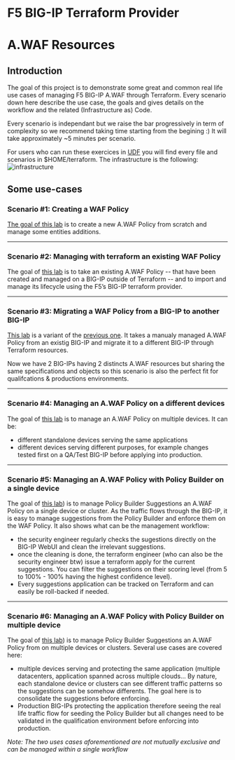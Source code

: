 # F5 BIG-IP Terraform Provider
# A.WAF Resources


## Introduction

The goal of this project is to demonstrate some great and common real life use cases of managing F5 BIG-IP A.WAF through Terraform.
Every scenario down here describe the use case, the goals and gives details on the workflow and the related (Infrastructure as) Code.

Every scenario is independant but we raise the bar progressively in term of complexity so we recommend taking time starting from the begining :) It will take approximately ~5 minutes per scenario.

For users who can run these exercices in [UDF](https://udf.f5.com) you will find every file and scenarios in $HOME/terraform. The infrastructure is the following:
![infrastructure](https://github.com/fchmainy/awaf_tf_docs/raw/main/0.Appendix/UDF-lab-architecture.png)

## Some use-cases



### Scenario #1: Creating a WAF Policy

[The goal of this lab](https://github.com/fchmainy/awaf_tf_docs/tree/main/1.create) is to create a new A.WAF Policy from scratch and manage some entities additions.


------


### Scenario #2: Managing with terraform an existing WAF Policy
The goal of [this lab](https://github.com/fchmainy/awaf_tf_docs/blob/main/2.import/README.md) is to take an existing A.WAF Policy -- that have been created and managed on a BIG-IP outside of Terraform -- and to import and manage its lifecycle using the F5’s  BIG-IP terraform provider.


------


### Scenario #3: Migrating a WAF Policy from a BIG-IP to another BIG-IP
[This lab](https://github.com/fchmainy/awaf_tf_docs/tree/main/3.migrate) is a variant of the [previous one](https://github.com/fchmainy/awaf_tf_docs/blob/main/2.import). It takes a manualy managed A.WAF Policy from an existig BIG-IP and migrate it to a different BIG-IP through Terraform resources.

Now we have 2 BIG-IPs having 2 distincts A.WAF resources but sharing the same specifications and objects so this scenario is also the perfect fit for qualifcations & productions environments. 


------


### Scenario #4: Managing an A.WAF Policy on a different devices 
The goal of [this lab](https://github.com/fchmainy/awaf_tf_docs/tree/main/4.multiple) is to manage an A.WAF Policy on multiple devices. It can be:
- different standalone devices serving the same applications
- different devices serving different purposes, for example changes tested first on a QA/Test BIG-IP before applying into production.


------


### Scenario #5: Managing an A.WAF Policy with Policy Builder on a single device
The goal of [this lab](https://github.com/fchmainy/awaf_tf_docs/tree/main/5.policyBuilderSingle)) is to manage Policy Builder Suggestions an A.WAF Policy on a single device or cluster. As the traffic flows through the BIG-IP, it is easy to manage suggestions from the Policy Builder and enforce them on the WAF Policy. It also shows what can be the management workflow:
- the security engineer regularly checks the sugestions directly on the BIG-IP WebUI and clean the irrelevant suggestions.
- once the cleaning is done, the terraform engineer (who can also be the security engineer btw) issue a terraform apply for the current suggestions. You can filter the suggestions on their scoring level (from 5 to 100% - 100% having the highest confidence level).
- Every suggestions application can be tracked on Terraform and can easily be roll-backed if needed.


------


### Scenario #6: Managing an A.WAF Policy with Policy Builder on multiple device
The goal of [this lab](https://github.com/fchmainy/awaf_tf_docs/tree/main/6.policyBuilderMultiple)) is to manage Policy Builder Suggestions an A.WAF Policy from on multiple devices or clusters. Several use cases are covered here:
- multiple devices serving and protecting the same application (multiple datacenters, application spanned across multiple clouds... By nature, each standalone device or clusters can see different traffic patterns so the suggestions can be somehow differents. The goal here is to consolidate the suggestions before enforcing.
- Production BIG-IPs protecting the application therefore seeing the real life traffic flow for seeding the Policy Builder but all changes need to be validated in the qualification environment before enforcing into production.

*Note: The two uses cases aforementioned are not mutually exclusive and can be managed within a single workflow*
